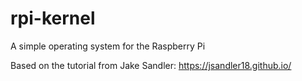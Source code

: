 # rpi-kernel
A simple operating system for the Raspberry Pi

Based on the tutorial from Jake Sandler: https://jsandler18.github.io/
